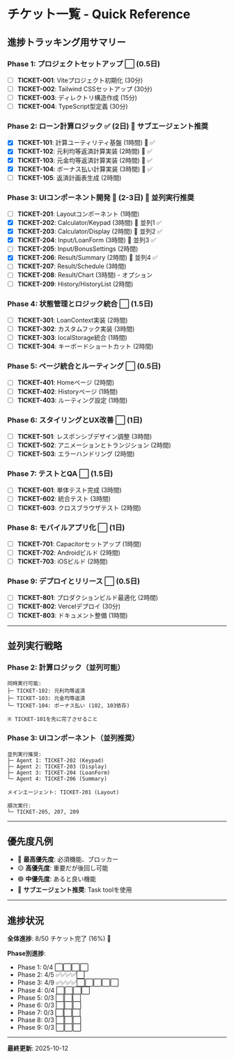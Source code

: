 # チケット一覧 - Quick Reference

## 進捗トラッキング用サマリー

### Phase 1: プロジェクトセットアップ ⬜ (0.5日)
- [ ] **TICKET-001**: Viteプロジェクト初期化 (30分)
- [ ] **TICKET-002**: Tailwind CSSセットアップ (30分)
- [ ] **TICKET-003**: ディレクトリ構造作成 (15分)
- [ ] **TICKET-004**: TypeScript型定義 (30分)

### Phase 2: ローン計算ロジック ✅ (2日) 🤖 サブエージェント推奨
- [x] **TICKET-101**: 計算ユーティリティ基盤 (1時間) 🤖 ✅
- [x] **TICKET-102**: 元利均等返済計算実装 (2時間) 🤖 ✅
- [x] **TICKET-103**: 元金均等返済計算実装 (2時間) 🤖 ✅
- [x] **TICKET-104**: ボーナス払い計算実装 (3時間) 🤖 ✅
- [ ] **TICKET-105**: 返済計画表生成 (2時間)

### Phase 3: UIコンポーネント開発 🔄 (2-3日) 🤖 並列実行推奨
- [ ] **TICKET-201**: Layoutコンポーネント (1時間)
- [x] **TICKET-202**: Calculator/Keypad (3時間) 🤖 並列1 ✅
- [x] **TICKET-203**: Calculator/Display (2時間) 🤖 並列2 ✅
- [x] **TICKET-204**: Input/LoanForm (3時間) 🤖 並列3 ✅
- [ ] **TICKET-205**: Input/BonusSettings (2時間)
- [x] **TICKET-206**: Result/Summary (2時間) 🤖 並列4 ✅
- [ ] **TICKET-207**: Result/Schedule (3時間)
- [ ] **TICKET-208**: Result/Chart (3時間) - オプション
- [ ] **TICKET-209**: History/HistoryList (2時間)

### Phase 4: 状態管理とロジック統合 ⬜ (1.5日)
- [ ] **TICKET-301**: LoanContext実装 (2時間)
- [ ] **TICKET-302**: カスタムフック実装 (3時間)
- [ ] **TICKET-303**: localStorage統合 (1時間)
- [ ] **TICKET-304**: キーボードショートカット (2時間)

### Phase 5: ページ統合とルーティング ⬜ (0.5日)
- [ ] **TICKET-401**: Homeページ (2時間)
- [ ] **TICKET-402**: Historyページ (1時間)
- [ ] **TICKET-403**: ルーティング設定 (1時間)

### Phase 6: スタイリングとUX改善 ⬜ (1日)
- [ ] **TICKET-501**: レスポンシブデザイン調整 (3時間)
- [ ] **TICKET-502**: アニメーションとトランジション (2時間)
- [ ] **TICKET-503**: エラーハンドリング (2時間)

### Phase 7: テストとQA ⬜ (1.5日)
- [ ] **TICKET-601**: 単体テスト完成 (3時間)
- [ ] **TICKET-602**: 統合テスト (3時間)
- [ ] **TICKET-603**: クロスブラウザテスト (2時間)

### Phase 8: モバイルアプリ化 ⬜ (1日)
- [ ] **TICKET-701**: Capacitorセットアップ (1時間)
- [ ] **TICKET-702**: Androidビルド (2時間)
- [ ] **TICKET-703**: iOSビルド (2時間)

### Phase 9: デプロイとリリース ⬜ (0.5日)
- [ ] **TICKET-801**: プロダクションビルド最適化 (2時間)
- [ ] **TICKET-802**: Vercelデプロイ (30分)
- [ ] **TICKET-803**: ドキュメント整備 (1時間)

---

## 並列実行戦略

### Phase 2: 計算ロジック（並列可能）
```
同時実行可能:
├─ TICKET-102: 元利均等返済
├─ TICKET-103: 元金均等返済
└─ TICKET-104: ボーナス払い (102, 103依存)

※ TICKET-101を先に完了させること
```

### Phase 3: UIコンポーネント（並列推奨）
```
並列実行推奨:
├─ Agent 1: TICKET-202 (Keypad)
├─ Agent 2: TICKET-203 (Display)
├─ Agent 3: TICKET-204 (LoanForm)
└─ Agent 4: TICKET-206 (Summary)

メインエージェント: TICKET-201 (Layout)

順次実行:
└─ TICKET-205, 207, 209
```

---

## 優先度凡例

- 🔴 **最高優先度**: 必須機能、ブロッカー
- 🟡 **高優先度**: 重要だが後回し可能
- 🟢 **中優先度**: あると良い機能
- 🤖 **サブエージェント推奨**: Task toolを使用

---

## 進捗状況

**全体進捗**: 8/50 チケット完了 (16%) 🎉

**Phase別進捗**:
- Phase 1: 0/4 ⬜⬜⬜⬜
- Phase 2: 4/5 ✅✅✅✅⬜
- Phase 3: 4/9 ✅✅✅✅⬜⬜⬜⬜⬜
- Phase 4: 0/4 ⬜⬜⬜⬜
- Phase 5: 0/3 ⬜⬜⬜
- Phase 6: 0/3 ⬜⬜⬜
- Phase 7: 0/3 ⬜⬜⬜
- Phase 8: 0/3 ⬜⬜⬜
- Phase 9: 0/3 ⬜⬜⬜

---

**最終更新**: 2025-10-12
